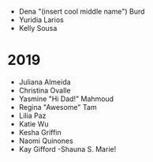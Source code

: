 
- Dena "(insert cool middle name") Burd
- Yuridia Larios
- Kelly Sousa




# 2019

- Juliana Almeida
- Christina Ovalle
- Yasmine "Hi Dad!" Mahmoud
- Regina "Awesome" Tam
- Lilia Paz
- Katie Wu
- Kesha Griffin
- Naomi Quinones
- Kay Gifford
-Shauna S. Marie!
  
